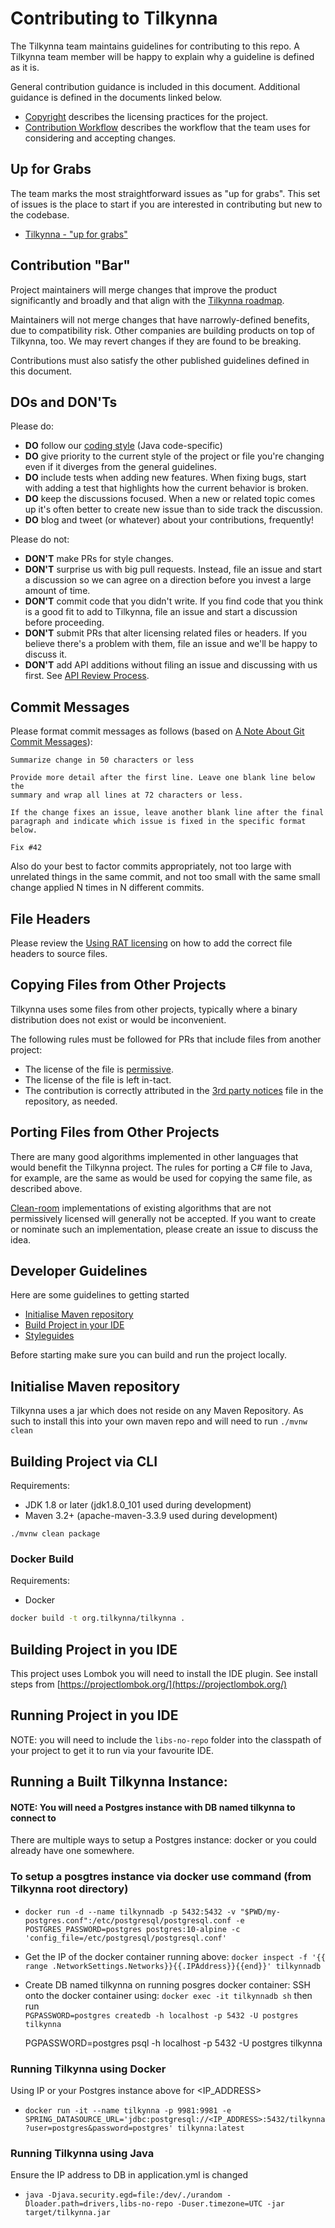 Contributing to Tilkynna
======================

The Tilkynna team maintains guidelines for contributing to this repo. A Tilkynna team member will be happy to explain why a guideline is defined as it is.

General contribution guidance is included in this document. Additional guidance is defined in the documents linked below.

- [Copyright](copyright.md) describes the licensing practices for the project.
- [Contribution Workflow](contributing-workflow.md) describes the workflow that the team uses for considering and accepting changes.

Up for Grabs
------------

The team marks the most straightforward issues as "up for grabs". This set of issues is the place to start if you are interested in contributing but new to the codebase.

- [Tilkynna - "up for grabs"](https://github.com/GrindrodBank/Tilkynna/labels/up-for-grabs)

Contribution "Bar"
------------------

Project maintainers will merge changes that improve the product significantly and broadly and that align with the [Tilkynna roadmap](roadmap.md). 

Maintainers will not merge changes that have narrowly-defined benefits, due to compatibility risk. Other companies are building products on top of Tilkynna, too. We may revert changes if they are found to be breaking.

Contributions must also satisfy the other published guidelines defined in this document.

DOs and DON'Ts
--------------

Please do:

* **DO** follow our [coding style](coding-style.md) (Java code-specific)
* **DO** give priority to the current style of the project or file you're changing even if it diverges from the general guidelines.
* **DO** include tests when adding new features. When fixing bugs, start with
  adding a test that highlights how the current behavior is broken.
* **DO** keep the discussions focused. When a new or related topic comes up
  it's often better to create new issue than to side track the discussion.
* **DO** blog and tweet (or whatever) about your contributions, frequently!

Please do not:

* **DON'T** make PRs for style changes. 
* **DON'T** surprise us with big pull requests. Instead, file an issue and start
  a discussion so we can agree on a direction before you invest a large amount
  of time.
* **DON'T** commit code that you didn't write. If you find code that you think is a good fit to add to Tilkynna, file an issue and start a discussion before proceeding.
* **DON'T** submit PRs that alter licensing related files or headers. If you believe there's a problem with them, file an issue and we'll be happy to discuss it.
* **DON'T** add API additions without filing an issue and discussing with us first. See [API Review Process](api-review-process.md).

Commit Messages
---------------

Please format commit messages as follows (based on [A Note About Git Commit Messages](http://tbaggery.com/2008/04/19/a-note-about-git-commit-messages.html)):

```
Summarize change in 50 characters or less

Provide more detail after the first line. Leave one blank line below the
summary and wrap all lines at 72 characters or less.

If the change fixes an issue, leave another blank line after the final
paragraph and indicate which issue is fixed in the specific format
below.

Fix #42
```

Also do your best to factor commits appropriately, not too large with unrelated things in the same commit, and not too small with the same small change applied N times in N different commits.

File Headers
------------

Please review the [Using RAT licensing](license/using_license_rat.md) on how to add the correct file headers to source files.


Copying Files from Other Projects
---------------------------------

Tilkynna uses some files from other projects, typically where a binary distribution does not exist or would be inconvenient.

The following rules must be followed for PRs that include files from another project:

- The license of the file is [permissive](https://en.wikipedia.org/wiki/Permissive_free_software_licence).
- The license of the file is left in-tact.
- The contribution is correctly attributed in the [3rd party notices](THIRD-PARTY-NOTICES.TXT) file in the repository, as needed.

Porting Files from Other Projects
---------------------------------

There are many good algorithms implemented in other languages that would benefit the Tilkynna project. The rules for porting a C# file to Java, for example, are the same as would be used for copying the same file, as described above.

[Clean-room](https://en.wikipedia.org/wiki/Clean_room_design) implementations of existing algorithms that are not permissively licensed will generally not be accepted. If you want to create or nominate such an implementation, please create an issue to discuss the idea.

Developer Guidelines
---------------------------------
Here are some guidelines to getting started 
* [Initialise Maven repository](#initialise-maven-repository)
* [Build Project in your IDE](#build-project-in-your-IDE)
* [Styleguides](coding-style.md)

Before starting make sure you can build and run the project locally. 

## Initialise Maven repository
Tilkynna uses a jar which does not reside on any Maven Repository. As such to install this into your own maven repo and will need to run 
`./mvnw clean` 

## Building Project via CLI

Requirements:
* JDK 1.8 or later  (jdk1.8.0_101 used during development)
* Maven 3.2+        (apache-maven-3.3.9 used during development)

`./mvnw clean package` 

### Docker Build

Requirements:
* Docker

```bash
docker build -t org.tilkynna/tilkynna .
```

## Building Project in you IDE

This project uses Lombok you will need to install the IDE plugin. See install steps from [https://projectlombok.org/](https://projectlombok.org/)

## Running Project in you IDE

NOTE: you will need to include the `libs-no-repo` folder into the classpath of your project to get it to run via your favourite IDE.

## Running a Built Tilkynna Instance:
#### NOTE: You will need a Postgres instance with DB named tilkynna to connect to 
There are multiple ways to setup a Postgres instance: docker or you could already have one somewhere. 

### **To setup a posgtres instance via docker use command** (from Tilkynna root directory)

- `docker run -d --name tilkynnadb -p 5432:5432 -v "$PWD/my-postgres.conf":/etc/postgresql/postgresql.conf -e POSTGRES_PASSWORD=postgres postgres:10-alpine -c 'config_file=/etc/postgresql/postgresql.conf'`
- Get the IP of the docker container running above: 
	`docker inspect -f '{{ range .NetworkSettings.Networks}}{{.IPAddress}}{{end}}' tilkynnadb`
- Create DB named tilkynna on running posgres docker container:
SSH onto the docker container using: 
	`docker exec -it tilkynnadb sh`
then run  
	`PGPASSWORD=postgres createdb -h localhost -p 5432 -U postgres tilkynna`
	
	PGPASSWORD=postgres psql -h localhost -p 5432 -U postgres tilkynna


### Running Tilkynna using Docker
Using IP or your Postgres instance above for <IP_ADDRESS>

* `docker run -it --name tilkynna -p 9981:9981 -e SPRING_DATASOURCE_URL='jdbc:postgresql://<IP_ADDRESS>:5432/tilkynna?user=postgres&password=postgres' tilkynna:latest`

### Running Tilkynna using Java

Ensure the IP address to DB in application.yml is changed 
* `java -Djava.security.egd=file:/dev/./urandom -Dloader.path=drivers,libs-no-repo -Duser.timezone=UTC -jar target/tilkynna.jar`

 

